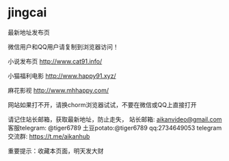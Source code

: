 # jingcai
最新地址发布页

微信用户和QQ用户请复制到浏览器访问！

小说发布页
http://www.cat91.info/

小猫福利电影
http://www.happy91.xyz/

麻花影视
http://www.mhhappy.com/

网站如果打不开，请换chorm浏览器试试，不要在微信或QQ上直接打开

请记住站长邮箱，获取最新地址，防止走失，
站长邮箱: aikanvideo@gmail.com
客服telegram: @tiger6789 
土豆potato:@tiger6789 
qq:2734649053
telegram交流群: https://t.me/aikanhub

重要提示：收藏本页面，明天发大财
